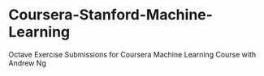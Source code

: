 # Coursera-Stanford-Machine-Learning
Octave Exercise Submissions for Coursera Machine Learning Course with Andrew Ng
